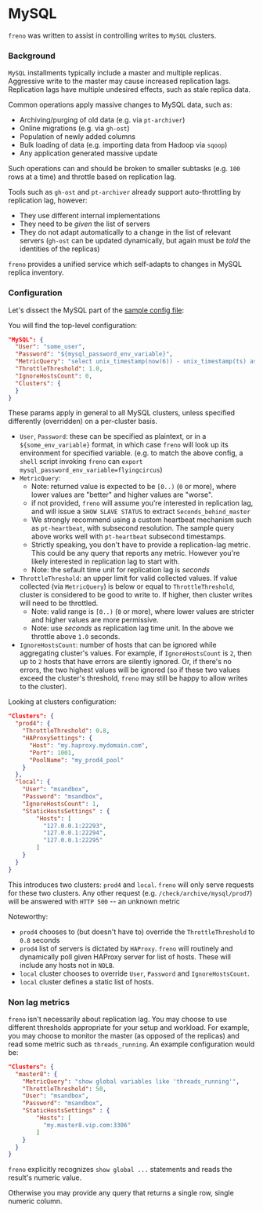 # MySQL

`freno` was written to assist in controlling writes to `MySQL` clusters.

### Background

`MySQL` installments typically include a master and multiple replicas. Aggressive write to the master may cause increased replication lags. Replication lags have multiple undesired effects, such as stale replica data.

Common operations apply massive changes to MySQL data, such as:

- Archiving/purging of old data (e.g. via `pt-archiver`)
- Online migrations (e.g. via `gh-ost`)
- Population of newly added columns
- Bulk loading of data (e.g. importing data from Hadoop via `sqoop`)
- Any application generated massive update

Such operations can and should be broken to smaller subtasks (e.g. `100` rows at a time) and throttle based on replication lag.

Tools such as `gh-ost` and `pt-archiver` already support auto-throttling by replication lag, however:

- They use different internal implementations
- They need to be _given_ the list of servers
- They do not adapt automatically to a change in the list of relevant servers (`gh-ost` can be updated dynamically, but again must be _told_ the identities of the replicas)

`freno` provides a unified service which self-adapts to changes in MySQL replica inventory.

### Configuration

Let's dissect the MySQL part of the [sample config file](../resources/freno.conf.sample.json):

You will find the top-level configuration:

```json
"MySQL": {
  "User": "some_user",
  "Password": "${mysql_password_env_variable}",
  "MetricQuery": "select unix_timestamp(now(6)) - unix_timestamp(ts) as lag_check from meta.heartbeat order by ts desc limit 1",
  "ThrottleThreshold": 1.0,
  "IgnoreHostsCount": 0,
  "Clusters": {
  }
}
```

These params apply in general to all MySQL clusters, unless specified differently (overridden) on a per-cluster basis.

- `User`, `Password`: these can be specified as plaintext, or in a `${some_env_variable}` format, in which case `freno` will look up its environment for specified variable. (e.g. to match the above config, a `shell` script invoking `freno` can `export mysql_password_env_variable=flyingcircus`)
- `MetricQuery`:
  - Note: returned value is expected to be `[0..)` (`0` or more), where lower values are "better" and higher values are "worse".
  - if not provided, `freno` will assume you're interested in replication lag, and will issue a `SHOW SLAVE STATUS` to extract `Seconds_behind_master`
  - We strongly recommend using a custom heartbeat mechanism such as `pt-heartbeat`, with subsecond resolution. The sample query above works well with `pt-heartbeat` subsecond timestamps.
  - Strictly speaking, you don't have to provide a replication-lag metric. This could be any query that reports any metric. However you're likely interested in replication lag to start with.
  - Note: the sefault time unit for replication lag is _seconds_
- `ThrottleThreshold`: an upper limit for valid collected values. If value collected (via `MetricQuery`) is below or equal to `ThrottleThreshold`, cluster is considered to be good to write to. If higher, then cluster writes will need to be throttled.
  - Note: valid range is `[0..)` (`0` or more), where lower values are stricter and higher values are more permissive.
  - Note: use _seconds_ as replication lag time unit. In the above we throttle above `1.0` seconds.
- `IgnoreHostsCount`: number of hosts that can be ignored while aggregating cluster's values. For example, if `IgnoreHostsCount` is `2`, then up to `2` hosts that have errors are silently ignored. Or, if there's no errors, the two highest values will be ignored (so if these two values exceed the cluster's threshold, `freno` may still be happy to allow writes to the cluster).

Looking at clusters configuration:

```json
"Clusters": {
  "prod4": {
    "ThrottleThreshold": 0.8,
    "HAProxySettings": {
      "Host": "my.haproxy.mydomain.com",
      "Port": 1001,
      "PoolName": "my_prod4_pool"
    }
  },
  "local": {
    "User": "msandbox",
    "Password": "msandbox",
    "IgnoreHostsCount": 1,
    "StaticHostsSettings" : {
        "Hosts": [
          "127.0.0.1:22293",
          "127.0.0.1:22294",
          "127.0.0.1:22295"
        ]
    }
  }
}
```

This introduces two clusters: `prod4` and `local`. `freno` will only serve requests for these two clusters. Any other request (e.g. `/check/archive/mysql/prod7`) will be answered with `HTTP 500` -- an unknown metric

Noteworthy:

- `prod4` chooses to (but doesn't have to) override the `ThrottleThreshold` to `0.8` seconds
- `prod4` list of servers is dictated by `HAProxy`. `freno` will routinely and dynamically poll given HAProxy server for list of hosts. These will include any hosts not in `NOLB`.
- `local` cluster chooses to override `User`, `Password` and `IgnoreHostsCount`.
- `local` cluster defines a static list of hosts.


### Non lag metrics

`freno` isn't necessarily about replication lag. You may choose to use different thresholds appropriate for your setup and workload. For example, you may choose to monitor the master (as opposed of the replicas) and read some metric such as `threads_running`. An example configuration would be:

```json
"Clusters": {
  "master8": {
    "MetricQuery": "show global variables like 'threads_running'",
    "ThrottleThreshold": 50,
    "User": "msandbox",
    "Password": "msandbox",
    "StaticHostsSettings" : {
        "Hosts": [
          "my.master8.vip.com:3306"
        ]
    }
  }
}
```

`freno` explicitly recognizes `show global ...` statements and reads the result's numeric value.

Otherwise you may provide any query that returns a single row, single numeric column.
